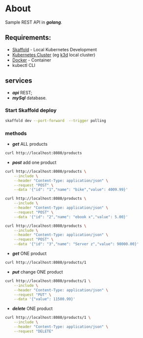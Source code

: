# About
Sample REST API in ***golang***.

## Requirements:
- [Skaffold](https://skaffold.dev/) - Local Kubernetes Development
- [Kubernetes Cluster](https://kubernetes.io/docs/concepts/overview/what-is-kubernetes/) (eg [k3d](https://k3d.io/) local cluster)
- [Docker](https://www.docker.com/) - Container
- kubectl CLI





## services
* ***api*** REST;
* ***mySql*** database.
 
### Start Skaffold deploy
```sh
skaffold dev --port-forward  --trigger polling
```

### methods

* ***get*** ALL products
```sh
curl http://localhost:8080/products
```

* ***post*** add one product
```sh
curl http://localhost:8080/products \
    --include \
    --header "Content-Type: application/json" \
    --request "POST" \
    --data '{"id": "1","name": "bike","value": 4009.99}'

curl http://localhost:8080/products \
    --include \
    --header "Content-Type: application/json" \
    --request "POST" \
    --data '{"id": "2","name": "ebook x","value": 5.00}'

curl http://localhost:8080/products \
    --include \
    --header "Content-Type: application/json" \
    --request "POST" \
    --data '{"id": "3","name": "Server z","value": 90000.00}'
````
* ***get*** ONE product
```sh
curl http://localhost:8080/products/1    

````
* ***put*** change ONE product
```sh
curl http://localhost:8080/products/1 \
    --include \
    --header "Content-Type: application/json" \
    --request "PUT" \
    --data '{"value": 11500.99}'    
````
* ***delete*** ONE product
```sh
curl http://localhost:8080/products/1 \
    --include \
    --header "Content-Type: application/json" \
    --request "DELETE"
    
```
